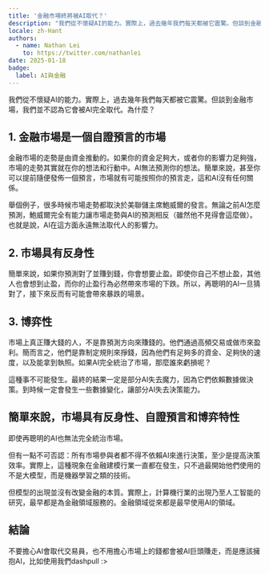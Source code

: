 ```yaml
---
title: '金融市場終將被AI取代？'
description: "我們從不懷疑AI的能力。實際上，過去幾年我們每天都被它震驚。但談到金融市場，我們並不認為它會被AI完全取代。"
locale: zh-Hant
authors:
  - name: Nathan Lei
    to: https://twitter.com/nathanlei
date: 2025-01-18
badge:
  label: AI與金融
---
```


我們從不懷疑AI的能力。實際上，過去幾年我們每天都被它震驚。但談到金融市場，我們並不認為它會被AI完全取代。為什麼？

## 1. 金融市場是一個自證預言的市場

金融市場的走勢是由資金推動的。如果你的資金足夠大，或者你的影響力足夠強，市場的走勢其實就在你的想法和行動中。AI無法預測你的想法。簡單來說，甚至你可以提前隨便發佈一個預言，市場就有可能按照你的預言走，這和AI沒有任何關係。

舉個例子，很多時候市場走勢都取決於美聯儲主席鮑威爾的發言。無論之前AI怎麼預測，鮑威爾完全有能力讓市場走勢與AI的預測相反（雖然他不見得會這麼做）。也就是說，AI在這方面永遠無法取代人的影響力。

## 2. 市場具有反身性

簡單來說，如果你預測對了並賺到錢，你會想要止盈。即使你自己不想止盈，其他人也會想到止盈，而你的止盈行為必然帶來市場的下跌。所以，再聰明的AI一旦猜對了，接下來反而有可能會帶來暴跌的場景。

## 3. 博弈性

市場上真正賺大錢的人，不是靠預測方向來賺錢的。他們通過高頻交易或做市來盈利。簡而言之，他們是靠制定規則來掙錢，因為他們有足夠多的資金、足夠快的速度，以及能拿到執照。如果AI完全統治了市場，那麼誰來虧損呢？

這種事不可能發生。最終的結果一定是部分AI失去魔力，因為它們依賴數據做決策。到時候一定會發生一些數據變化，讓部分AI失去決策能力。

## 簡單來說，市場具有反身性、自證預言和博弈特性

即使再聰明的AI也無法完全統治市場。

但有一點不可否認：所有市場參與者都不得不依賴AI來進行決策，至少是提高決策效率。實際上，這種現象在金融建模行業一直都在發生，只不過最開始他們使用的不是大模型，而是機器學習之類的技術。

但模型的出現並沒有改變金融的本質。實際上，計算機行業的出現乃至人工智能的研究，最早都是為金融領域服務的。金融領域從來都是最早使用AI的領域。

## 結論

不要擔心AI會取代交易員，也不用擔心市場上的錢都會被AI巨頭賺走，而是應該擁抱AI，比如使用我們dashpull :> 